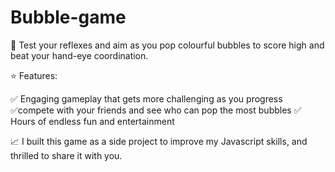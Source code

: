 # Bubble-game

🫧 Test your reflexes and aim as you pop colourful bubbles to score high and beat your hand-eye coordination.

⭐ Features:

✅ Engaging gameplay that gets more challenging as you progress
✅compete with your friends and see who can pop the most bubbles
✅ Hours of endless fun and entertainment

📈 I built this game as a side project to improve my Javascript skills, and thrilled to share it with you.
